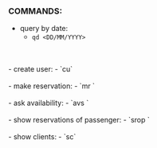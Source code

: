 ### COMMANDS:

- query by date:
  - `qd <DD/MM/YYYY>`
</br>
</br>
- create user:
  - `cu`
</br>
</br>
- make reservation:
  - `mr <flightNo> <passengerId>`
</br>
</br>
- ask availability:
  - `avs <flightNo>`
</br>
</br>
- show reservations of passenger:
  - `srop <passengerId>`
</br>
</br>
- show clients:
  - `sc`
</br>
</br>

